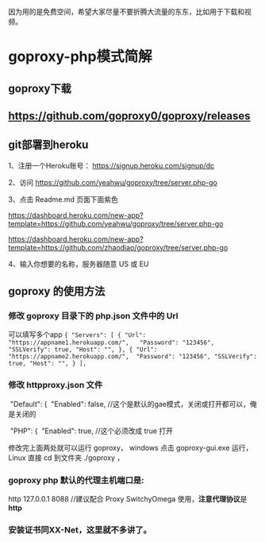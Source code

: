 因为用的是免费空间，希望大家尽量不要折腾大流量的东东，比如用于下载和视频。

# goproxy-php模式简解
## goproxy下载 

## https://github.com/goproxy0/goproxy/releases

## git部署到heroku

1、注册一个Heroku账号： https://signup.heroku.com/signup/dc

2、访问 https://github.com/yeahwu/goproxy/tree/server.php-go

3、点击 Readme.md 页面下面紫色 <deploy to heroku>
	
https://dashboard.heroku.com/new-app?template=https://github.com/yeahwu/goproxy/tree/server.php-go
	
https://dashboard.heroku.com/new-app?template=https://github.com/zhaodiao/goproxy/tree/server.php-go

4、输入你想要的名称，服务器随意 US 或 EU

## goproxy 的使用方法
### 修改 goproxy 目录下的 php.json 文件中的 Url
可以填写多个app
`
{
	"Servers": [
		{
			"Url": "https://appname1.herokuapp.com/",  
			"Password": "123456",
			"SSLVerify": true,
			"Host": "",
		},
		{
			"Url": "https://appname2.herokuapp.com/", 
			"Password": "123456",
			"SSLVerify": true,
			"Host": "",
		}
	],
`

### 修改 httpproxy.json 文件

​	    "Default": {
​		    "Enabled": false, //这个是默认的gae模式，关闭或打开都可以，俺是关闭的

​	    "PHP": {
​		    "Enabled": true,  //这个必须改成 true 打开

修改完上面两处就可以运行 goproxy，
windows 点击 goproxy-gui.exe 运行，Linux 直接 cd 到文件夹 ./goproxy ，

### goproxy php 默认的代理主机端口是:

http 127.0.0.1 8088 //建议配合 Proxy SwitchyOmega 使用，**注意代理协议**是**http**

### 安装证书同XX-Net，这里就不多讲了。
